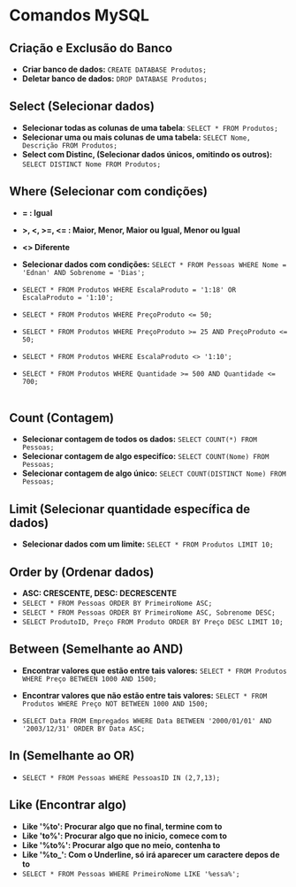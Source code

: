 
# Comandos MySQL 

## Criação e Exclusão do Banco

* **Criar banco de dados:** `CREATE DATABASE Produtos;`
* **Deletar banco de dados:** `DROP DATABASE Produtos;`

## Select (Selecionar dados)

* **Selecionar todas as colunas de uma tabela**: `SELECT * FROM Produtos;`
* **Selecionar uma ou mais colunas de uma tabela:** `SELECT Nome, Descrição FROM Produtos;`
* **Select com Distinc, (Selecionar dados únicos, omitindo os outros):** `SELECT DISTINCT Nome FROM Produtos;`

## Where (Selecionar com condições)
* **= : Igual**
* **>, <, >=, <= : Maior, Menor, Maior ou Igual, Menor ou Igual**
* **<> Diferente**

* **Selecionar dados com condições:** `SELECT * FROM Pessoas WHERE Nome = 'Ednan' AND Sobrenome = 'Dias';`
* `SELECT * FROM Produtos WHERE EscalaProduto = '1:18' OR EscalaProduto = '1:10';`
* `SELECT * FROM Produtos WHERE PreçoProduto <= 50;`
* `SELECT * FROM Produtos WHERE PreçoProduto >= 25 AND PreçoProduto <= 50;`
* `SELECT * FROM Produtos WHERE EscalaProduto <> '1:10';`
* `SELECT * FROM Produtos WHERE Quantidade >= 500 AND Quantidade <= 700;` <br><br>

## Count (Contagem)

* **Selecionar contagem de todos os dados:** `SELECT COUNT(*) FROM Pessoas;`
* **Selecionar contagem de algo especifíco:** `SELECT COUNT(Nome) FROM Pessoas;`
* **Selecionar contagem de algo único:** `SELECT COUNT(DISTINCT Nome) FROM Pessoas;`

## Limit (Selecionar quantidade específica de dados)
* **Selecionar dados com um limite:** `SELECT * FROM Produtos LIMIT 10;`

## Order by (Ordenar dados)
* **ASC: CRESCENTE, DESC: DECRESCENTE**
* `SELECT * FROM Pessoas ORDER BY PrimeiroNome ASC;`
* `SELECT * FROM Pessoas ORDER BY PrimeiroNome ASC, Sobrenome DESC;`
* `SELECT ProdutoID, Preço FROM Produto ORDER BY Preço DESC LIMIT 10;`

## Between (Semelhante ao AND)
* **Encontrar valores que estão entre tais valores:** `SELECT * FROM Produtos WHERE Preço BETWEEN 1000 AND 1500;`
* **Encontrar valores que não estão entre tais valores:** `SELECT * FROM Produtos WHERE Preço NOT BETWEEN 1000 AND 1500;`

* `SELECT Data FROM Empregados WHERE Data BETWEEN '2000/01/01' AND '2003/12/31' ORDER BY Data ASC;`

## In (Semelhante ao OR)
* `SELECT * FROM Pessoas WHERE PessoasID IN (2,7,13);`

## Like (Encontrar algo)
* **Like '%to': Procurar algo que no final, termine com to**
* **Like 'to%': Procurar algo que no inicio, comece com to**
* **Like '%to%': Procurar algo que no meio, contenha to**
* **Like '%to_': Com o Underline, só irá aparecer um caractere depos de to**
* `SELECT * FROM Pessoas WHERE PrimeiroNome LIKE '%essa%';`





